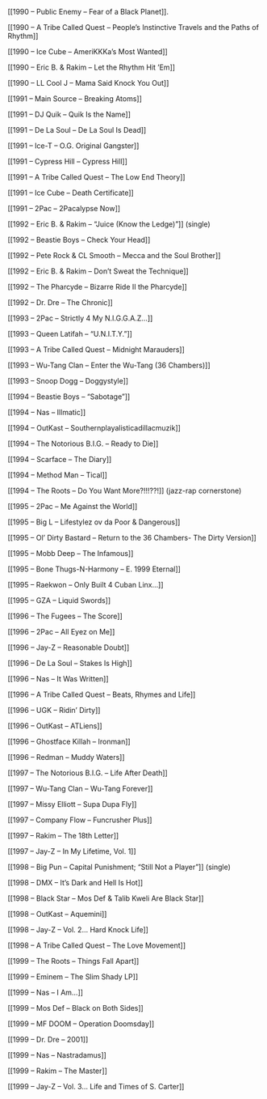 [[1990 – Public Enemy – Fear of a Black Planet]]. 

[[1990 – A Tribe Called Quest – People’s Instinctive Travels and the Paths of Rhythm]]

[[1990 – Ice Cube – AmeriKKKa’s Most Wanted]]

[[1990 – Eric B. & Rakim – Let the Rhythm Hit ’Em]]

[[1990 – LL Cool J – Mama Said Knock You Out]]

[[1991 – Main Source – Breaking Atoms]]

[[1991 – DJ Quik – Quik Is the Name]]

[[1991 – De La Soul – De La Soul Is Dead]]

[[1991 – Ice-T – O.G. Original Gangster]]

[[1991 – Cypress Hill – Cypress Hill]]

[[1991 – A Tribe Called Quest – The Low End Theory]]

[[1991 – Ice Cube – Death Certificate]]

[[1991 – 2Pac – 2Pacalypse Now]]

[[1992 – Eric B. & Rakim – “Juice (Know the Ledge)”]] (single)

[[1992 – Beastie Boys – Check Your Head]]

[[1992 – Pete Rock & CL Smooth – Mecca and the Soul Brother]]

[[1992 – Eric B. & Rakim – Don’t Sweat the Technique]]

[[1992 – The Pharcyde – Bizarre Ride II the Pharcyde]]

[[1992 – Dr. Dre – The Chronic]]

[[1993 – 2Pac – Strictly 4 My N.I.G.G.A.Z…]] 

[[1993 – Queen Latifah – “U.N.I.T.Y.”]] 

[[1993 – A Tribe Called Quest – Midnight Marauders]]

[[1993 – Wu-Tang Clan – Enter the Wu-Tang (36 Chambers)]]

[[1993 – Snoop Dogg – Doggystyle]]

[[1994 – Beastie Boys – “Sabotage”]]

[[1994 – Nas – Illmatic]]

[[1994 – OutKast – Southernplayalisticadillacmuzik]]

[[1994 – The Notorious B.I.G. – Ready to Die]]

[[1994 – Scarface – The Diary]]

[[1994 – Method Man – Tical]]

[[1994 – The Roots – Do You Want More?!!!??!]] (jazz-rap cornerstone)

[[1995 – 2Pac – Me Against the World]]

[[1995 – Big L – Lifestylez ov da Poor & Dangerous]]

[[1995 – Ol’ Dirty Bastard – Return to the 36 Chambers- The Dirty Version]]

[[1995 – Mobb Deep – The Infamous]]

[[1995 – Bone Thugs-N-Harmony – E. 1999 Eternal]]

[[1995 – Raekwon – Only Built 4 Cuban Linx…]] 

[[1995 – GZA – Liquid Swords]]

[[1996 – The Fugees – The Score]]

[[1996 – 2Pac – All Eyez on Me]]

[[1996 – Jay-Z – Reasonable Doubt]]

[[1996 – De La Soul – Stakes Is High]]

[[1996 – Nas – It Was Written]]

[[1996 – A Tribe Called Quest – Beats, Rhymes and Life]]

[[1996 – UGK – Ridin’ Dirty]]

[[1996 – OutKast – ATLiens]]

[[1996 – Ghostface Killah – Ironman]]

[[1996 – Redman – Muddy Waters]]

[[1997 – The Notorious B.I.G. – Life After Death]]

[[1997 – Wu-Tang Clan – Wu-Tang Forever]]

[[1997 – Missy Elliott – Supa Dupa Fly]]

[[1997 – Company Flow – Funcrusher Plus]]

[[1997 – Rakim – The 18th Letter]]

[[1997 – Jay-Z – In My Lifetime, Vol. 1]]

[[1998 – Big Pun – Capital Punishment; “Still Not a Player”]] (single)

[[1998 – DMX – It’s Dark and Hell Is Hot]]

[[1998 – Black Star – Mos Def & Talib Kweli Are Black Star]]

[[1998 – OutKast – Aquemini]]

[[1998 – Jay-Z – Vol. 2… Hard Knock Life]]

[[1998 – A Tribe Called Quest – The Love Movement]]

[[1999 – The Roots – Things Fall Apart]]

[[1999 – Eminem – The Slim Shady LP]]

[[1999 – Nas – I Am…]] 

[[1999 – Mos Def – Black on Both Sides]]

[[1999 – MF DOOM – Operation Doomsday]]

[[1999 – Dr. Dre – 2001]]

[[1999 – Nas – Nastradamus]]

[[1999 – Rakim – The Master]]

[[1999 – Jay-Z – Vol. 3… Life and Times of S. Carter]]
